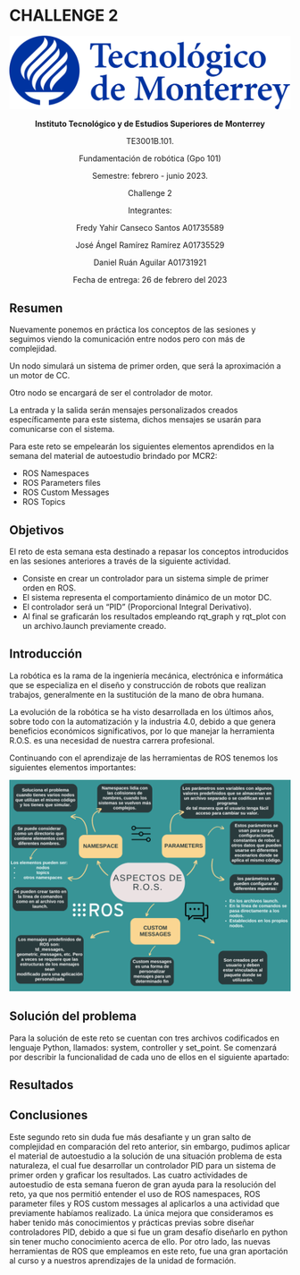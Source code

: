 # CHALLENGE 2

<p align="center">
  <img src="https://github.com/engelSprt/Retos_Manchester_Robotics/blob/main/Challenge%201/Imagenes/tecnologico-de-monterrey-blue.png" />
</p>


**<p align="center">Instituto Tecnológico y de Estudios Superiores de Monterrey</p>**
<p align="center">TE3001B.101.</p>
<p align="center">Fundamentación de robótica (Gpo 101)</p>
<p align="center">Semestre: febrero - junio 2023.</p>
<p align="center">Challenge 2</p>
<p align="center"> Integrantes:</p>
<p align="center">Fredy Yahir Canseco Santos		A01735589</p>
<p align="center">José Ángel Ramírez Ramírez		A01735529</p>
<p align="center">Daniel Ruán Aguilar			A01731921</p>
<p align="center">Fecha de entrega: 26 de febrero del 2023</p>


## Resumen

Nuevamente ponemos en práctica los conceptos de las sesiones y seguimos viendo la comunicación entre nodos pero con más de complejidad. 

Un nodo simulará un sistema de primer orden, que será la aproximación a un motor de CC.

Otro nodo se encargará de ser el controlador de motor.

La entrada y la salida serán mensajes personalizados creados específicamente para este sistema, dichos mensajes se usarán para comunicarse con el sistema.

Para este reto se empelearán los siguientes elementos aprendidos en la semana del material de autoestudio brindado por MCR2:
* ROS Namespaces
* ROS Parameters files
* ROS Custom Messages
* ROS Topics


## Objetivos
El reto de esta semana esta destinado a repasar los conceptos introducidos en las sesiones anteriores a través de la siguiente actividad.

* Consiste en crear un controlador para un sistema simple de primer orden en ROS.
* El sistema representa el comportamiento dinámico de un motor DC.
* El controlador será un “PID” (Proporcional Integral Derivativo).
* Al final se graficarán los resultados empleando rqt_graph y rqt_plot con un archivo.launch previamente creado.
  

## Introducción
La robótica es la rama de la ingeniería mecánica, electrónica e informática que se especializa en el diseño y construcción de robots que realizan trabajos, generalmente en la sustitución de la mano de obra humana.

La evolución de la robótica se ha visto desarrollada en los últimos años, sobre todo con la automatización y la industria 4.0, debido a que genera beneficios económicos significativos, por lo que manejar la herramienta R.O.S. es una necesidad de nuestra carrera profesional.

Continuando con el aprendizaje de las herramientas de ROS tenemos los siguientes elementos importantes:
<p align="center">
  <img src="https://github.com/engelSprt/Retos_Manchester_Robotics/blob/main/Challenge%202/images/2_ROS_Practicalities..png" />
</p>

## Solución del problema
Para la solución de este reto se cuentan con tres archivos codificados en lenguaje Python, llamados: system, controller y set_point. Se comenzará por describir la
funcionalidad de cada uno de ellos en el siguiente apartado:

## Resultados

## Conclusiones

Este segundo reto sin duda fue más desafiante y un gran salto de complejidad en comparación del reto anterior, sin embargo, pudimos aplicar el material de autoestudio
a la solución de una situación problema de esta naturaleza, el cual fue desarrollar un controlador PID para un sistema de primer orden y graficar los resultados. 
Las cuatro actividades de autoestudio de esta semana fueron de gran ayuda para la resolución del reto, ya que nos permitió entender el uso de ROS namespaces, 
ROS parameter files y ROS custom messages al aplicarlos a una actividad que previamente habíamos realizado. La única mejora que consideramos es haber tenido más 
conocimientos y prácticas previas sobre diseñar controladores PID, debido a que si fue un gram desafío diseñarlo en python sin tener mucho conocimiento acerca de ello.
Por otro lado, las nuevas herramientas de ROS que empleamos en este reto, fue una gran aportación al curso y a  nuestros aprendizajes de la unidad de formación.

